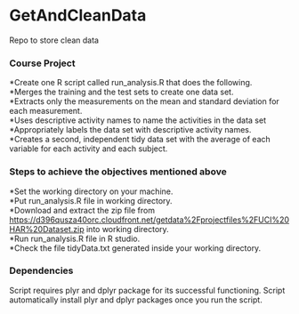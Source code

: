 # GetAndCleanData
Repo to store clean data

### Course Project
*Create one R script called run_analysis.R that does the following.  
*Merges the training and the test sets to create one data set.  
*Extracts only the measurements on the mean and standard deviation for each measurement.  
*Uses descriptive activity names to name the activities in the data set  
*Appropriately labels the data set with descriptive activity names.  
*Creates a second, independent tidy data set with the average of each variable for each activity and each subject.

### Steps to achieve the objectives mentioned above
*Set the working directory on your machine.  
*Put run_analysis.R file in working directory.  
*Download and extract the zip file from https://d396qusza40orc.cloudfront.net/getdata%2Fprojectfiles%2FUCI%20HAR%20Dataset.zip into working directory.  
*Run run_analysis.R file in R studio.  
*Check the file tidyData.txt generated inside your working directory.  

### Dependencies
Script requires plyr and dplyr package for its successful functioning.
Script automatically install plyr and dplyr packages once you run the script.

